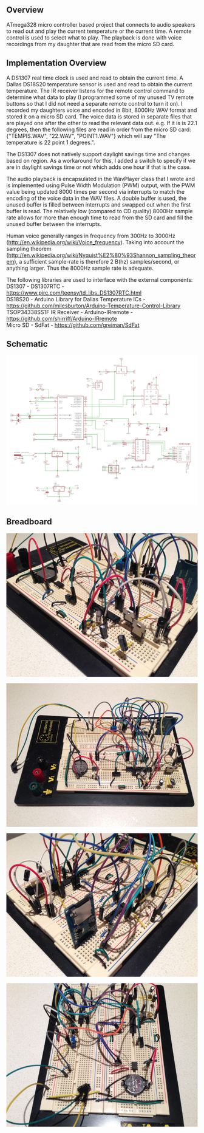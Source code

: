 ## Overview 
ATmega328 micro controller based project that connects to audio speakers to read out and play the current temperature or the current time.  A remote control is used to select what to play. The playback is done with voice recordings from my daughter that are read from the micro SD card.

## Implementation Overview 
A DS1307 real time clock is used and read to obtain the current time. A Dallas DS18S20 temperature sensor is used and read to obtain the current temperature. The IR receiver listens for the remote control command to determine what data to play (I programmed some of my unused TV remote buttons so that I did not need a separate remote control to turn it on).  I recorded my daughters voice and encoded in 8bit, 8000Hz WAV format and stored it on a micro SD card. The voice data is stored in separate files that are played one after the other to read the relevant data out. e.g. If it is is 22.1 degrees, then the following files are read in order from the micro SD card: {"TEMPIS.WAV", "22.WAV", "POINT1.WAV"} which will say "The temperature is 22 point 1 degrees.".

The DS1307 does not natively support daylight savings time and changes based on region. As a workaround for this, I added a switch to specify if we are in daylight savings time or not which adds one hour if that is the case.

The audio playback is encapsulated in the WavPlayer class that I wrote and is implemented using Pulse Width Modulation (PWM) output, with the PWM value being updated 8000 times per second via interrupts to match the encoding of the voice data in the WAV files. A double buffer is used, the unused buffer is filled between interrupts and swapped out when the first buffer is read. The relatively low (compared to CD quality) 8000Hz sample rate allows for more than enough time to read from the SD card and fill the unused buffer between the interrupts.

Human voice generally ranges in frequency from 300Hz to 3000Hz (http://en.wikipedia.org/wiki/Voice_frequency). Taking into account the  sampling theorem (http://en.wikipedia.org/wiki/Nyquist%E2%80%93Shannon_sampling_theorem), a sufficient sample-rate is therefore 2 B(hz) samples/second, or anything larger. Thus the 8000Hz sample rate is adequate.

The following libraries are used to interface with the external components:  
DS1307 - DS1307RTC - https://www.pjrc.com/teensy/td_libs_DS1307RTC.html  
DS18S20 - Arduino Library for Dallas Temperature ICs - https://github.com/milesburton/Arduino-Temperature-Control-Library  
TSOP34338SS1F IR Receiver - Arduino-IRremote - https://github.com/shirriff/Arduino-IRremote  
Micro SD - SdFat - https://github.com/greiman/SdFat  

## Schematic
![Schematic](https://raw.githubusercontent.com/darkosancanin/g_and_c_speaker/master/images/schematic.png)

## Breadboard
![Front](https://raw.githubusercontent.com/darkosancanin/g_and_c_speaker/master/images/breadboard_front.png)

![Side](https://raw.githubusercontent.com/darkosancanin/g_and_c_speaker/master/images/breadboard_side.png)

![Close Up](https://raw.githubusercontent.com/darkosancanin/g_and_c_speaker/master/images/breadboard_closeup.png)

![Top](https://raw.githubusercontent.com/darkosancanin/g_and_c_speaker/master/images/breadboard_top.png)